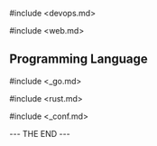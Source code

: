#include <devops.md>

#include <web.md>

## Programming Language

#include <_go.md>

#include <rust.md>

#include <_conf.md>

--- THE END ---
